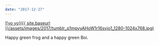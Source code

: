 ```yaml
---
date: "2017-12-27"
---
```


[![yo yo]({{ site.baseurl }}/assets/images/2017/tumblr_p1mpyyAHoW1r16syio1_1280-1024x768.jpg)](https://mananamanana.com/ohpiglet/wp-content/uploads/2017/12/tumblr_p1mpyyAHoW1r16syio1_1280.jpg)

Happy green frog and a happy green Boi.
